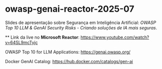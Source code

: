 # owasp-genai-reactor-2025-07
Slides de apresentação sobre Segurança em Inteligência Artificial: *OWASP Top 10 LLM & GenAI Security Risks - Criando soluções de IA mais seguras*.

** Link da live no **Microsoft Reactor**: https://www.youtube.com/watch?v=64SL9mcTyjc

OWASP Top 10 for LLM Applications: https://genai.owasp.org/

Docker GenAI Catalog: https://hub.docker.com/catalogs/gen-ai
